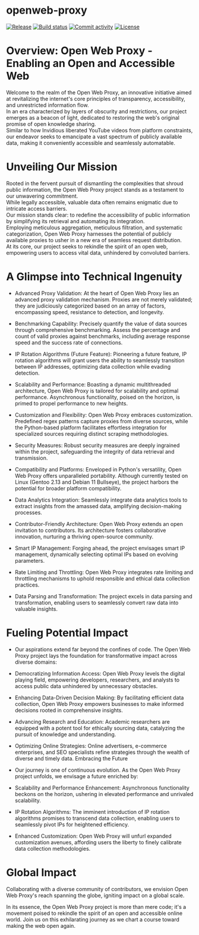 # openweb-proxy

[![Release](https://img.shields.io/github/v/release/ankaboot-source/openweb-proxy)](https://img.shields.io/github/v/release/ankaboot-source/openweb-proxy)
[![Build status](https://img.shields.io/github/actions/workflow/status/ankaboot-source/openweb-proxy/main.yml?branch=main)](https://github.com/ankaboot-source/openweb-proxy/actions/workflows/main.yml?query=branch%3Amain)
[![Commit activity](https://img.shields.io/github/commit-activity/m/ankaboot-source/openweb-proxy)](https://img.shields.io/github/commit-activity/m/ankaboot-source/openweb-proxy)
[![License](https://img.shields.io/github/license/ankaboot-source/openweb-proxy)](https://img.shields.io/github/license/ankaboot-source/openweb-proxy)

# Overview: Open Web Proxy - Enabling an Open and Accessible Web

Welcome to the realm of the Open Web Proxy, an innovative initiative aimed at revitalizing the internet's core principles of transparency, accessibility, and unrestricted information flow.  
In an era characterized by layers of obscurity and restrictions, our project emerges as a beacon of light, dedicated to restoring the web's original promise of open knowledge sharing.  
Similar to how Invidious liberated YouTube videos from platform constraints, our endeavor seeks to emancipate a vast spectrum of publicly available data, making it conveniently accessible and seamlessly automatable.

# Unveiling Our Mission

Rooted in the fervent pursuit of dismantling the complexities that shroud public information, the Open Web Proxy project stands as a testament to our unwavering commitment.  
While legally accessible, valuable data often remains enigmatic due to intricate access barriers.  
Our mission stands clear: to redefine the accessibility of public information by simplifying its retrieval and automating its integration.  
Employing meticulous aggregation, meticulous filtration, and systematic categorization, Open Web Proxy harnesses the potential of publicly available proxies to usher in a new era of seamless request distribution.  
At its core, our project seeks to rekindle the spirit of an open web, empowering users to access vital data, unhindered by convoluted barriers.
# A Glimpse into Technical Ingenuity

* Advanced Proxy Validation: At the heart of Open Web Proxy lies an advanced proxy validation mechanism. Proxies are not merely validated; they are judiciously categorized based on an array of factors, encompassing speed, resistance to detection, and longevity.

* Benchmarking Capability: Precisely quantify the value of data sources through comprehensive benchmarking. Assess the percentage and count of valid proxies against benchmarks, including average response speed and the success rate of connections.

* IP Rotation Algorithms (Future Feature): Pioneering a future feature, IP rotation algorithms will grant users the ability to seamlessly transition between IP addresses, optimizing data collection while evading detection.

* Scalability and Performance: Boasting a dynamic multithreaded architecture, Open Web Proxy is tailored for scalability and optimal performance. Asynchronous functionality, poised on the horizon, is primed to propel performance to new heights.

* Customization and Flexibility: Open Web Proxy embraces customization. Predefined regex patterns capture proxies from diverse sources, while the Python-based platform facilitates effortless integration for specialized sources requiring distinct scraping methodologies.

* Security Measures: Robust security measures are deeply ingrained within the project, safeguarding the integrity of data retrieval and transmission.

* Compatibility and Platforms: Enveloped in Python's versatility, Open Web Proxy offers unparalleled portability. Although currently tested on Linux (Gentoo 2.13 and Debian 11 Bullseye), the project harbors the potential for broader platform compatibility.

* Data Analytics Integration: Seamlessly integrate data analytics tools to extract insights from the amassed data, amplifying decision-making processes.

* Contributor-Friendly Architecture: Open Web Proxy extends an open invitation to contributors. Its architecture fosters collaborative innovation, nurturing a thriving open-source community.

* Smart IP Management: Forging ahead, the project envisages smart IP management, dynamically selecting optimal IPs based on evolving parameters.

* Rate Limiting and Throttling: Open Web Proxy integrates rate limiting and throttling mechanisms to uphold responsible and ethical data collection practices.

* Data Parsing and Transformation: The project excels in data parsing and transformation, enabling users to seamlessly convert raw data into valuable insights.
# Fueling Potential Impact

* Our aspirations extend far beyond the confines of code. The Open Web Proxy project lays the foundation for transformative impact across diverse domains:

* Democratizing Information Access: Open Web Proxy levels the digital playing field, empowering developers, researchers, and analysts to access public data unhindered by unnecessary obstacles.

* Enhancing Data-Driven Decision Making: By facilitating efficient data collection, Open Web Proxy empowers businesses to make informed decisions rooted in comprehensive insights.

* Advancing Research and Education: Academic researchers are equipped with a potent tool for ethically sourcing data, catalyzing the pursuit of knowledge and understanding.

* Optimizing Online Strategies: Online advertisers, e-commerce enterprises, and SEO specialists refine strategies through the wealth of diverse and timely data.
Embracing the Future

* Our journey is one of continuous evolution. As the Open Web Proxy project unfolds, we envisage a future enriched by:

* Scalability and Performance Enhancement: Asynchronous functionality beckons on the horizon, ushering in elevated performance and unrivaled scalability.

* IP Rotation Algorithms: The imminent introduction of IP rotation algorithms promises to transcend data collection, enabling users to seamlessly pivot IPs for heightened efficiency.

* Enhanced Customization: Open Web Proxy will unfurl expanded customization avenues, affording users the liberty to finely calibrate data collection methodologies.

# Global Impact
Collaborating with a diverse community of contributors, we envision Open Web Proxy's reach spanning the globe, igniting impact on a global scale.

In its essence, the Open Web Proxy project is more than mere code; it's a movement poised to rekindle the spirit of an open and accessible online world. Join us on this exhilarating journey as we chart a course toward making the web open again.
